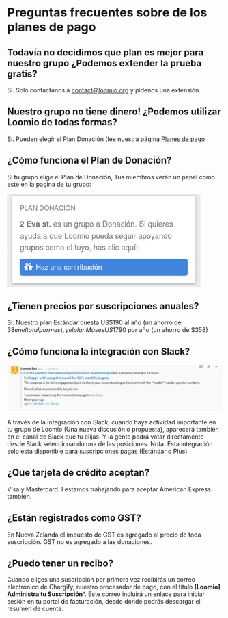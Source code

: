 # Preguntas frecuentes sobre de los planes de pago

## Todavía no decidimos que plan es mejor para nuestro grupo ¿Podemos extender la prueba gratis?

Si. Solo contactanos a [contact@loomio.org](mailto:contact@loomio.org) y pídenos una extensión.

## Nuestro grupo no tiene dinero! ¿Podemos utilizar Loomio de todas formas?

Si. Pueden elegir el Plan Donación (lee nuestra página [Planes de pago](http://loomio.org/pricing)

## ¿Cómo funciona el Plan de Donación?

Si tu grupo elige el Plan de Donación, Tus miembros verán un panel como este en la pagina de tu grupo:

<img class="screenshot" alt="Gift plan card" src="gift_plan_card.png" />

## ¿Tienen precios por suscripciones anuales?

Si. Nuestro plan Estándar cuesta US$190 al año (un ahorro de $38 en el total por mes), y el plan Más es US$1790 por año (un ahorro de $358)

## ¿Cómo funciona la integración con Slack?

<img class="screenshot" alt="Slack integration" src="slack-integration.png" />

A través de la integración con Slack, cuando haya actividad importante en tu grupo de Loomio (Una nueva discusión o propuesta), aparecerá también en el canal de Slack que tu elijas. Y la gente podrá votar directamente desde Slack seleccionando una de las posiciones. Nota: Esta integración solo esta disponible para suscripciones pagas (Estándar o Plus)  

## ¿Que tarjeta de crédito aceptan?

Visa y Mastercard. I estamos trabajando para aceptar American Express también.

## ¿Están registrados como GST?

En Nueva Zelanda el impuesto de GST es agregado al precio de toda suscripción. GST no es agregado a las donaciones. 

## ¿Puedo tener un recibo?

Cuando eliges una suscripción por primera vez recibirás un correo electrónico de Chargify, nuestro procesador de pago, con el título **[Loomio] Administra tu Suscripción***. Este correo incluirá un enlace para iniciar sesión en tu portal de facturación, desde donde podrás descargar el resumen de cuenta.  
